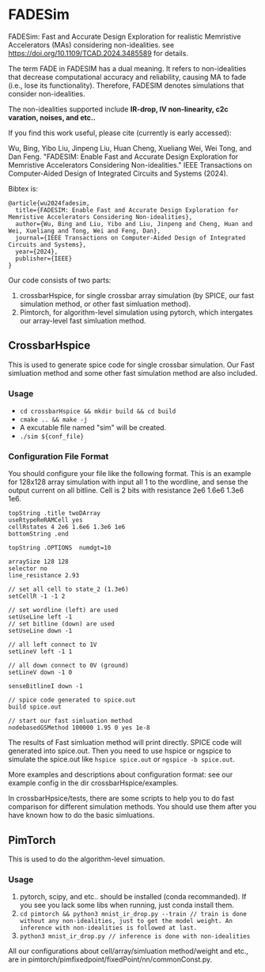 # FADESim
FADESim: Fast and Accurate Design Exploration for realistic Memristive Accelerators (MAs) considering non-idealities.
see https://doi.org/10.1109/TCAD.2024.3485589 for details.

The term FADE in FADESIM has a dual meaning. It refers to non-idealities that decrease computational accuracy and reliability, causing MA
to fade (i.e., lose its functionality). Therefore, FADESIM denotes simulations that consider non-idealities.

The non-idealities supported include **IR-drop, IV non-linearity, c2c varation, noises, and etc..**

If you find this work useful, please cite (currently is early accessed):

Wu, Bing, Yibo Liu, Jinpeng Liu, Huan Cheng, Xueliang Wei, Wei Tong, and Dan Feng. "FADESIM: Enable Fast and Accurate Design Exploration for Memristive Accelerators Considering Non-idealities." IEEE Transactions on Computer-Aided Design of Integrated Circuits and Systems (2024).


Bibtex is:
```
@article{wu2024fadesim,
  title={FADESIM: Enable Fast and Accurate Design Exploration for Memristive Accelerators Considering Non-idealities},
  author={Wu, Bing and Liu, Yibo and Liu, Jinpeng and Cheng, Huan and Wei, Xueliang and Tong, Wei and Feng, Dan},
  journal={IEEE Transactions on Computer-Aided Design of Integrated Circuits and Systems},
  year={2024},
  publisher={IEEE}
}
```



Our code consists of two parts:
1. crossbarHspice, for single crossbar array simulation (by SPICE, our fast simulation method, or other fast simluation method).
2. Pimtorch, for algorithm-level simulation using pytorch, which intergates our array-level fast simluation method. 

## CrossbarHspice
This is used to generate spice code for single crossbar simulation.
Our Fast simluation method and some other fast simulation method are also included.

### Usage
  - ```cd crossbarHspice && mkdir build && cd build```
  - ```cmake .. && make -j```
  - A excutable file named "sim" will be created.
  - ```./sim ${conf_file}```

### Configuration File Format
You should configure your file like the following format.
This is an example for 128x128 array simulation with input all 1 to the wordline, and sense the output current on all bitline. Cell is 2 bits with resistance 2e6 1.6e6 1.3e6 1e6.
```
topString .title twoDArray
useRtypeReRAMCell yes
cellRstates 4 2e6 1.6e6 1.3e6 1e6
bottomString .end

topString .OPTIONS  numdgt=10

arraySize 128 128
selector no
line_resistance 2.93

// set all cell to state_2 (1.3e6)
setCellR -1 -1 2

// set wordline (left) are used
setUseLine left -1 
// set bitline (down) are used
setUseLine down -1

// all left connect to 1V
setLineV left -1 1

// all down connect to 0V (ground)
setLineV down -1 0

senseBitlineI down -1

// spice code generated to spice.out
build spice.out

// start our fast simluation method
nodebasedGSMethod 100000 1.95 0 yes 1e-8
```

The results of Fast simluation method will print directly.
SPICE code will generated into spice.out.
Then you need to use hspice or ngspice to simulate the spice.out like ```hspice spice.out``` or ```ngspice -b spice.out```.

More examples and descriptions about configuration format: see our example config in the dir crossbarHspice/examples.

In crossbarHpsice/tests, there are some scripts to help you to do fast comparison for different simulation methods. You should use them after you have known how to do the basic simluations.


## PimTorch
This is used to do the algorithm-level simuation.

### Usage
  1. pytorch, scipy, and etc.. should be installed (conda recommanded). If you see you lack some libs when running, just conda install them. 
  2. ```cd pimtorch && python3 mnist_ir_drop.py --train // train is done without any non-idealities, just to get the model weight. An inference with non-idealities is followed at last.```
  3. ```python3 mnist_ir_drop.py // inference is done with non-idealities```

All our configurations about cell/array/simluation method/weight and etc., are in pimtorch/pimfixedpoint/fixedPoint/nn/commonConst.py.


 
